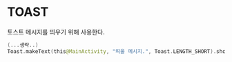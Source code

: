 # TOAST

토스트 메시지를 띄우기 위해 사용한다.

``` kotlin
(...생략..)
Toast.makeText(this@MainActivity, "띄울 메시지.", Toast.LENGTH_SHORT).show()
``` 


